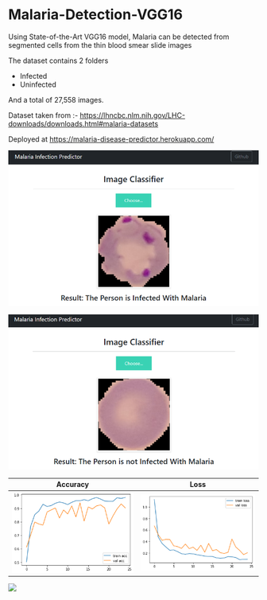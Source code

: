 # Malaria-Detection-VGG16
Using State-of-the-Art VGG16 model, Malaria can be detected from segmented cells from the thin blood smear slide images

The dataset contains 2 folders
- Infected
- Uninfected

And a total of 27,558 images.

Dataset taken from :- https://lhncbc.nlm.nih.gov/LHC-downloads/downloads.html#malaria-datasets

Deployed at https://malaria-disease-predictor.herokuapp.com/

![Malaria infected](readmefiles/Malaria.png)

![Malaria uninfected](readmefiles/notMalaria.png)

 Accuracy                  |  Loss
:-------------------------:|:-------------------------:
![](results/acc.png)       | ![](results/loss.png)

![](![image](https://user-images.githubusercontent.com/67574348/137638192-302897f3-0d95-4051-8b62-419d3df15f3a.png))
